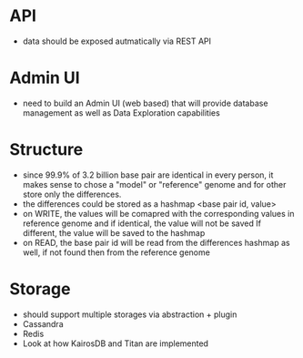 
# API

- data should be exposed autmatically via REST API

# Admin UI

- need to build an Admin UI (web based) that will provide database management as well as Data Exploration capabilities

# Structure

- since 99.9% of 3.2 billion base pair are identical in every person, it makes sense to chose a "model" or "reference" genome and for other store only the differences.
- the differences could be stored as a hashmap <base pair id, value>
- on WRITE, the values will be comapred with the corresponding values in reference genome and if identical, the value will not be saved If different, the value will be saved to the hashmap
- on READ, the base pair id will be read from the differences hashmap as well, if not found then from the reference genome

# Storage

- should support multiple storages via abstraction + plugin
- Cassandra
- Redis
- Look at how KairosDB and Titan are implemented
